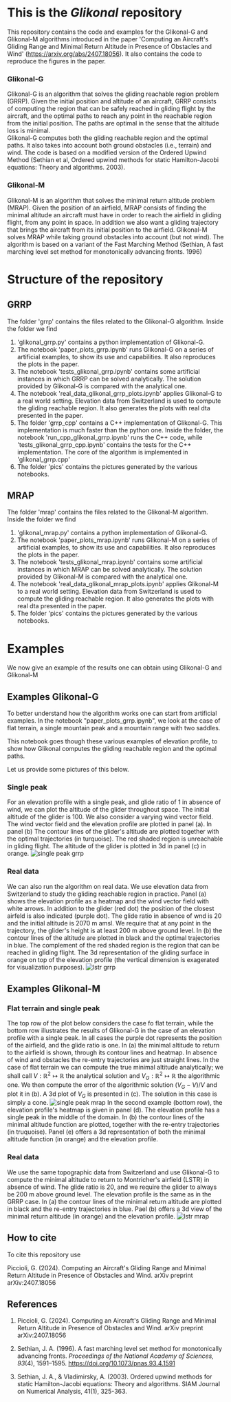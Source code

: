 # This is the *Glikonal* repository
This repository contains the code and examples for the Glikonal-G and Glikonal-M algorithms introduced in the paper 'Computing an Aircraft's Gliding Range and Minimal Return Altitude in Presence of Obstacles and Wind' (https://arxiv.org/abs/2407.18056).
It also contains the code to reproduce the figures in the paper.

### Glikonal-G

Glikonal-G is an algorithm that solves the gliding reachable region problem (GRRP).
Given the initial position and altitude of an aircraft, GRRP consists of computing the region that can be safely reached in gliding flight by the aircraft, and the optimal paths to reach any point in the reachable region from the initial position. The paths are optimal in the sense that the altitude loss is minimal.  
Glikonal-G computes both the gliding reachable region and the optimal paths.
It also takes into account both ground obstacles (i.e., terrain) and wind. The code is based on a modified version of the Ordered Upwind Method (Sethian et al, Ordered upwind methods for static Hamilton-Jacobi equations: Theory and algorithms. 2003).

### Glikonal-M
Glikonal-M is an algorithm that solves the minimal return altitude problem (MRAP). 
Given the position of an airfield, MRAP consists of finding the minimal altitude an aircraft must have in order to reach the airfield in gliding flight, from any point in space. In addition we also want a gliding trajectory that brings the aircraft from its initial position to the airfield.
Glikonal-M solves MRAP while taking ground obstacles into account (but not wind). The algorithm is based on a variant of the Fast Marching Method (Sethian, A fast marching level set method for monotonically advancing fronts. 1996)

# Structure of the repository
## GRRP
The folder 'grrp' contains the files related to the Glikonal-G algorithm.
Inside the folder we find
1. 'glikonal_grrp.py' contains a python implementation of Glikonal-G.
2. The notebook 'paper_plots_grrp.ipynb' runs Glikonal-G on a series of artificial examples, to show its use and capabilities. It also reproduces the plots in the paper.
3. The notebook 'tests_glikonal_grrp.ipynb' contains some artificial instances in which GRRP can be solved analytically. The solution provided by Glikonal-G is compared with the analytical one.
4. The notebook 'real_data_glikonal_grrp_plots.ipynb' applies Glikonal-G to a real world setting. Elevation data from Switzerland is used to compute the gliding reachable region. It also generates the plots with real dta presented in the paper.
5. The folder 'grrp_cpp' contains a C++ implementation of Glikonal-G. This implementation is much faster than the python one. Inside the folder, the notebook 'run_cpp_glikonal_grrp.ipynb' runs the C++ code, while 'tests_glikonal_grrp_cpp.ipynb' contains the tests for the C++ implementation. The core of the algorithm is implemented in 'glikonal_grrp.cpp'
6. The folder 'pics' contains the pictures generated by the various notebooks.
## MRAP
The folder 'mrap' contains the files related to the Glikonal-M algorithm.
Inside the folder we find
1. 'glikonal_mrap.py' contains a python implementation of Glikonal-G.
2. The notebook 'paper_plots_mrap.ipynb' runs Glikonal-M on a series of artificial examples, to show its use and capabilities. It also reproduces the plots in the paper.
3. The notebook 'tests_glikonal_mrap.ipynb' contains some artificial instances in which MRAP can be solved analytically. The solution provided by Glikonal-M is compared with the analytical one.
4. The notebook 'real_data_glikonal_mrap_plots.ipynb' applies Glikonal-M to a real world setting. Elevation data from Switzerland is used to compute the gliding reachable region. It also generates the plots with real dta presented in the paper.
6. The folder 'pics' contains the pictures generated by the various notebooks.
# Examples
We now give an example of the results one can obtain using Glikonal-G and Glikonal-M

## Examples Glikonal-G
To better understand how the algorithm works one can start from artificial examples. In the notebook "paper_plots_grrp.ipynb", we look at the case of flat terrain, a single mountain peak and a mountain range with two saddles.

This notebook goes though these various examples of elevation profile, to show how Glikonal computes the gliding reachable region and the optimal paths.

Let us provide some pictures of this below.
### Single peak
For an elevation profile with a single peak, and glide ratio of 1 in absence of wind, we can plot the altitude of the glider throughout space. The initial altitude of the glider is 100. We also consider a varying wind vector field. The wind vector field and the elevation profile are plotted in panel (a). In panel (b) The contour lines of the glider's altitude are plotted together with the optimal trajectories (in turquoise). The red shaded region is unreachable in gliding flight.
The altitude of the glider is plotted in 3d in panel (c) in orange.
![single peak grrp](./grrp/pics/png/single_peak_plot.png)

### Real data
We can also run the algorithm on real data. We use elevation data from Switzerland to study the gliding reachable region in practice. Panel (a) shows the elevation profile as a heatmap and the wind vector field with white arrows. In addition to the glider (red dot) the position of the closest airfeld is also indicated (purple dot). The glide ratio in absence of wnd is 20 and the initial altitude is 2070 m amsl. We require that at any point in the trajectory, the glider's height is at least 200 m above ground level. In (b) the contour lines of the altitude are plotted in black and the optimal trajectories in blue. The complement of the red shaded region is the region that can be reached in gliding flight. The 3d representation of the gliding surface in orange on top of the elevation profile (the vertical dimension is exagerated for visualization purposes).
![lstr grrp](./grrp/pics/png/glikonal_grrp_lstr_2070_plot.png) 

## Examples Glikonal-M

### Flat terrain and single peak
The top row of the plot below considers the case fo flat terrain, while the bottom row illustrates the results of Glikonal-G in the case of an elevation profile with a single peak. In all cases the purple dot represents the position of the airfield, and the glide ratio is one.
In (a) the minimal altitude to return to the airfield is shown, through its contour lines and heatmap. In absence of wind and obstacles the re-entry trajectories are just straight lines. 
In the case of flat terrain we can compute the true minimal altitude analytically; we shall call $V:\mathbb R^2\mapsto \mathbb R$ the analytical solution and $V_G:\mathbb R^2\mapsto \mathbb R$ the algorithmic one. We then compute the error of the algorithmic solution $(V_G-V)/V$ and plot it in (b). A 3d plot of $V_G$ is presented in (c). The solution in this case is simply a cone. 
![single peak mrap](./mrap/pics/png/plot_flat_peak_mrap.png) 
In the second example (bottom row), the elevation profile's heatmap is given in panel (d). The elevation profile has a single peak in the middle of the domain. In (b) the contour lines of the minimal altitude function are plotted, together with the re-entry trajectories (in truquoise). Panel (e) offers a 3d representation of both the minimal altitude function (in orange) and the elevation profile.
### Real data
We use the same topographic data from Switzerland and use Glikonal-G to compute the minimal altitude to return to Montricher's airfield (LSTR) in absence of wind. The glide ratio is 20, and we require the glider to always be 200 m above ground level. The elevation profile is the same as in the GRRP case. In (a) the contour lines of the minimal return altitude are plotted in black and the re-entry trajectories in blue. Pael (b) offers a 3d view of the minimal return altitude (in orange) and the elevation profile.
![lstr mrap](./mrap/pics/png/plot_lstr_mrap.png) 


## How to cite
To cite this repository use 

 Piccioli, G. (2024). Computing an Aircraft's Gliding Range and Minimal Return Altitude in Presence of Obstacles and Wind. arXiv preprint arXiv:2407.18056 


## References
1. Piccioli, G. (2024). Computing an Aircraft's Gliding Range and Minimal Return Altitude in Presence of Obstacles and Wind. arXiv preprint arXiv:2407.18056 

2. Sethian, J. A. (1996). A fast marching level set method for monotonically advancing fronts. *Proceedings of the National Academy of Sciences, 93*(4), 1591–1595. https://doi.org/10.1073/pnas.93.4.1591
3. Sethian, J. A., & Vladimirsky, A. (2003). Ordered upwind methods for static Hamilton-Jacobi equations: Theory and algorithms. SIAM Journal on Numerical Analysis, 41(1), 325-363.

